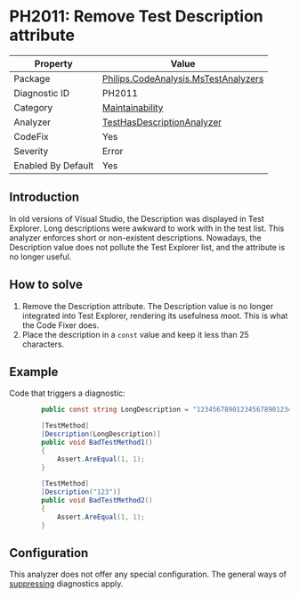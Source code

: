 # PH2011: Remove Test Description attribute

| Property | Value  |
|--|--|
| Package | [Philips.CodeAnalysis.MsTestAnalyzers](https://www.nuget.org/packages/Philips.CodeAnalysis.MsTestAnalyzers) |
| Diagnostic ID | PH2011 |
| Category  | [Maintainability](../Maintainability.md) |
| Analyzer | [TestHasDescriptionAnalyzer](https://github.com/philips-software/roslyn-analyzers/blob/main/Philips.CodeAnalysis.MsTestAnalyzers/TestHasDescriptionAnalyzer.cs)
| CodeFix  | Yes |
| Severity | Error |
| Enabled By Default | Yes |

## Introduction

In old versions of Visual Studio, the Description was displayed in Test Explorer. Long descriptions were awkward to work with in the test list. This analyzer enforces short or non-existent descriptions. Nowadays, the Description value does not pollute the Test Explorer list, and the attribute is no longer useful.

## How to solve

1. Remove the Description attribute. The Description value is no longer integrated into Test Explorer, rendering its usefulness moot. This is what the Code Fixer does.
2. Place the description in a `const` value and keep it less than 25 characters.

## Example

Code that triggers a diagnostic:
``` cs
        public const string LongDescription = "12345678901234567890123456";

        [TestMethod]
        [Description(LongDescription)]
        public void BadTestMethod1()
        {
            Assert.AreEqual(1, 1);
        }
        
        [TestMethod]
        [Description("123")]
        public void BadTestMethod2()
        {
            Assert.AreEqual(1, 1);
        }
```

## Configuration

This analyzer does not offer any special configuration. The general ways of [suppressing](https://learn.microsoft.com/en-us/dotnet/fundamentals/code-analysis/suppress-warnings) diagnostics apply.
